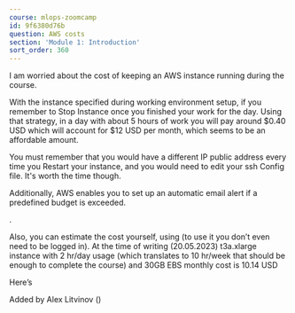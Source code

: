 ```yaml
---
course: mlops-zoomcamp
id: 9f6380d76b
question: AWS costs
section: 'Module 1: Introduction'
sort_order: 360
---
```


I am worried about the cost of keeping an AWS instance running during the course.

With the instance specified during working environment setup, if you remember to Stop Instance once you finished your work for the day.  Using that strategy, in a day with about 5 hours of work you will pay around $0.40 USD which will account for $12 USD per month, which seems to be an affordable amount.

You must remember that you would have a different IP public address every time you Restart your instance, and you would need to edit your ssh Config file.  It's worth the time though.

Additionally, AWS enables you to set up an automatic email alert if a predefined budget is exceeded.

.

Also, you can estimate the cost yourself, using  (to use it you don’t even need to be logged in).
At the time of writing (20.05.2023) t3a.xlarge instance with 2 hr/day usage (which translates to 10 hr/week that should be enough to complete the course) and 30GB EBS monthly cost is 10.14 USD

Here’s

Added by Alex Litvinov ()

